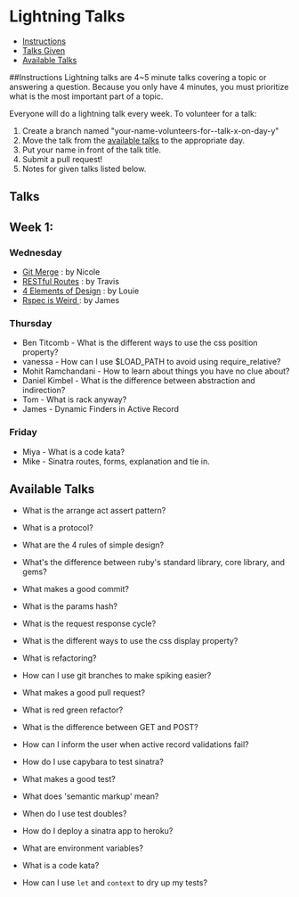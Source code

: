 # Lightning Talks
* [Instructions](#instuctions)
* [Talks Given](#talks)
* [Available Talks](#available-talks)

##Instructions
Lightning talks are 4~5 minute talks covering a topic or answering a question.
Because you only have 4 minutes, you must prioritize what is the most important
part of a topic.

Everyone will do a lightning talk every week. To volunteer for a talk:

1. Create a branch named "your-name-volunteers-for--talk-x-on-day-y"
2. Move the talk from the [available talks](#availabl-talks) to the appropriate
   day.
3. Put your name in front of the talk title.
4. Submit a pull request!
5. Notes for given talks listed below. 

## Talks
## Week 1:
###  Wednesday
* [Git Merge](lightning-talks/merge-by-nicole.md) : by Nicole
* [RESTful Routes](lightning-talks/restful-routes-by-travis.md) : by Travis
* [4 Elements of Design](lightning-talks/4-elements-of-simple-design.md) : by Louie
* [Rspec is Weird ](lightning-talks/expect-with-rspec.md) : by James


### Thursday
* Ben Titcomb - What is the different ways to use the css position property?
* vanessa - How can I use $LOAD\_PATH to avoid using require\_relative?
* Mohit Ramchandani - How to learn about things you have no clue about?
* Daniel Kimbel - What is the difference between abstraction and indirection?
* Tom - What is rack anyway?
* James - Dynamic Finders in Active Record

### Friday
* Miya - What is a code kata?
* Mike - Sinatra routes, forms, explanation and tie in.

## Available Talks
* What is the  arrange act assert pattern?
* What is a protocol?
* What are the 4 rules of simple design?
* What's the difference between ruby's standard library, core library, and gems?
* What makes a good commit?
* What is the params hash?
* What is the request response cycle?
* What is the different ways to use the css display property?
* What is refactoring?
* How can I use git branches to make spiking easier?
* What makes a good pull request?
* What is red green refactor?
* What is the difference between GET and POST?
* How can I inform the user when active record validations fail?
* How do I use capybara to test sinatra?
* What makes a good test?

* What does 'semantic markup' mean?
* When do I use test doubles?
* How do I deploy a sinatra app to heroku?
* What are environment variables?
* What is a code kata?
* How can I use `let` and `context` to dry up my tests?
